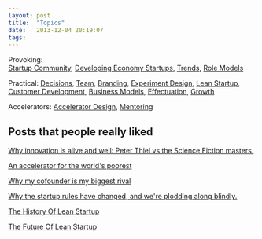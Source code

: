 ```yaml
---
layout: post
title:  "Topics"
date:   2013-12-04 20:19:07
tags:   
---
```


Provoking:  
[Startup Community](/tag/community), [Developing Economy Startups](/tag/developing-economies), [Trends](/tag/trends), [Role Models](/tag/role-models)

Practical: 
[Decisions](/tag/decisions), [Team](/tag/team), [Branding](/tag/branding), [Experiment Design](/tag/experiment-design), [Lean Startup](/tag/lean-startup), [Customer Development](/tag/customer-development), [Business Models](/tag/business-models), [Effectuation](/tag/effectuation), [Growth](/tag/growth)

Accelerators: 
[Accelerator Design](/tag/accelerator-design), [Mentoring](/tag/mentoring) 


## Posts that people really liked


[Why innovation is alive and well: Peter Thiel vs the Science Fiction masters.](http://saintsal.com/why-innovation-is-alive-and-well-startup-lessons-from-arthur-c-clarke-isaac-asimov-and-william-gibson/)

[An accelerator for the world's poorest](http://www.saintsal.com/a-startup-accelerator-for-the-worlds-poorest/)


[Why my cofounder is my biggest rival](http://www.saintsal.com/why-my-cofounder-is-my-biggest-rival/)

[Why the startup rules have changed, and we're plodding along blindly.](http://saintsal.com/the-rules-changed/)

[The History Of Lean Startup ](http://saintsal.com/the-history-of-leanstartup-and-how-to-make-sense-of-it-all/)

[The Future Of Lean Startup ](http://saintsal.com/future-of-lean-startup-areas-im-watching-for-faster-market-traction/)


